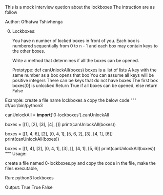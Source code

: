 This is a mock interview quetion about the lockboxes
The intruction are as follow

Author: Ofhatwa Tshivhenga

0. Lockboxes:

    You have n number of locked boxes in front of you.
    Each box is numbered sequentially from 0 to n - 1 and
    each box may contain keys to the other boxes.

    Write a method that determines if all the boxes can be opened.

    Prototype: def canUnlockAll(boxes)
    boxes is a list of lists
    A key with the same number as a box opens that box
    You can assume all keys will be positive integers
    There can be keys that do not have boxes
    The first box boxes[0] is unlocked
    Return True if all boxes can be opened, else return False

Example:
create a file name lockboxes a copy the below code
"""
#!/usr/bin/python3

canUnlockAll = __import__('0-lockboxes').canUnlockAll

boxes = [[1], [2], [3], [4], []]
print(canUnlockAll(boxes))

boxes = [[1, 4, 6], [2], [0, 4, 1], [5, 6, 2], [3], [4, 1], [6]]
print(canUnlockAll(boxes))


boxes = [[1, 4], [2], [0, 4, 1], [3], [], [4, 1], [5, 6]]
print(canUnlockAll(boxes))
"""
Usage:

create a file named 0-lockboxes.py and copy the code in the file,
make the files executable, 

Run:
python3 lockboxes

Output:
True
True
False

